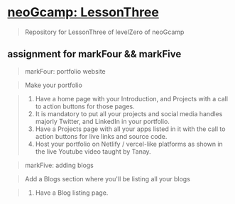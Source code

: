 # [neoGcamp: LessonThree]('https://neog.camp/guide/lessonTwo')

> Repository for LessonThree of levelZero of neoGcamp

## assignment for markFour && markFive

>markFour: portfolio website

>Make your portfolio

>1. Have a home page with your Introduction, and Projects with a call to action buttons for those pages.
>2. It is mandatory to put all your projects and social media handles majorly Twitter, and LinkedIn in your portfolio.
>3. Have a Projects page with all your apps listed in it with the call to action buttons for live links and source code.
>4. Host your portfolio on Netlify / vercel-like platforms as shown in the live Youtube video taught by Tanay.

>markFive: adding blogs

>Add a Blogs section where you'll be listing all your blogs

>1. Have a Blog listing page.